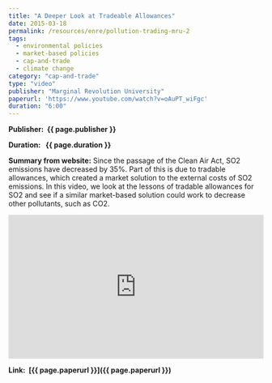 ```yaml
---
title: "A Deeper Look at Tradeable Allowances"
date: 2015-03-18
permalink: /resources/enre/pollution-trading-mru-2
tags:
  - environmental policies
  - market-based policies
  - cap-and-trade
  - climate change
category: "cap-and-trade"
type: "video"
publisher: "Marginal Revolution University"
paperurl: 'https://www.youtube.com/watch?v=oAuPT_wiFgc'
duration: "6:00"
---
```



**<span class="bold-podcast">Publisher: </span>&nbsp;<span class="text-podcast">{{ page.publisher }}</span>**

**<span class="bold-podcast">Duration: </span>&nbsp;<span class="text-podcast"> {{ page.duration }}</span>**

**<span class="bold-podcast">Summary from website:</span>**
Since the passage of the Clean Air Act, SO2 emissions have decreased by 35%. Part of this is due to tradable allowances, which created a market solution to the external costs of SO2 emissions. In this video, we look at the lessons of tradable allowances for SO2 and see if a similar market-based solution could work to decrease other pollutants, such as CO2.  


<div style="max-width:1024px">
  <div style="position:relative;height:0;padding-bottom:56.25%">
    <iframe src="https://www.youtube.com/embed/oAuPT_wiFgc?si=IfkUBeZcxXscXC6a" width="1024px" height="576px" title="A Deeper Look at Tradeable Allowances" style="position:absolute;left:0;top:0;width:100%;height:100%"  frameborder="0" scrolling="no" allowfullscreen></iframe>
  </div>
</div>


**<span class="small-podcast">Link:</span> &nbsp;<span class="links-podcast">[{{ page.paperurl }}]({{ page.paperurl }})</span>**